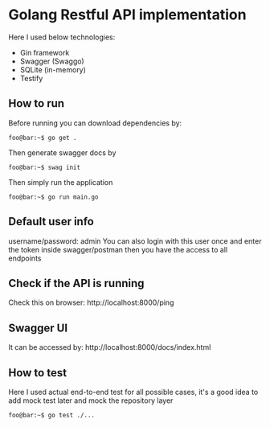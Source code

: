 # Golang Restful API implementation
Here I used below technologies:
- Gin framework
- Swagger (Swaggo)
- SQLite (in-memory)
- Testify

## How to run
Before running you can download dependencies by:
```console
foo@bar:~$ go get .
```
Then generate swagger docs by

```console
foo@bar:~$ swag init
```
Then simply run the application

```console
foo@bar:~$ go run main.go
```

## Default user info
username/password: admin
You can also login with this user once and enter the token inside swagger/postman then you have the access to all endpoints

## Check if the API is running
Check this on browser: http://localhost:8000/ping

## Swagger UI
It can be accessed by: http://localhost:8000/docs/index.html

## How to test
Here I used actual end-to-end test for all possible cases, it's a good idea to add mock test later and mock the repository layer
```console
foo@bar:~$ go test ./...
```
